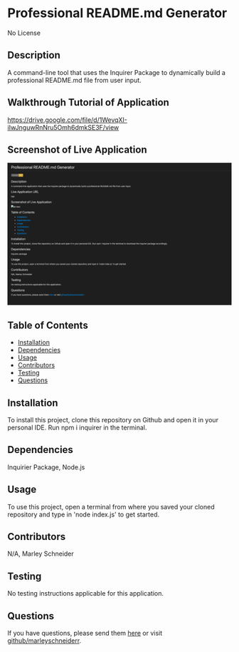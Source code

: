 # Professional README.md Generator 
No License
## Description
A command-line tool that uses the Inquirer Package to dynamically build a professional README.md file from user input.

## Walkthrough Tutorial of Application
https://drive.google.com/file/d/1WevqXI-iIwJnguwRnNru5Omh6dmkSE3F/view

## Screenshot of Live Application
![alt-text](./images/readme-example.png)

## Table of Contents
* [Installation](#installation)
* [Dependencies](#dependencies)
* [Usage](#usage)
* [Contributors](#contributors)
* [Testing](#testing)
* [Questions](#questions)

## Installation
To install this project, clone this repository on Github and open it in your personal IDE. Run npm i inquirer in the terminal.

## Dependencies 
Inquirier Package, Node.js

## Usage
To use this project, open a terminal from where you saved your cloned repository and type in 'node index.js' to get started. 

## Contributors 
N/A, Marley Schneider

## Testing
No testing instructions applicable for this application.

## Questions
If you have questions, please send them [here](mailto:marleysue@gmail.com?subject=[GitHub]%20Dev%20Connect) or visit [github/marleyschneiderr](https://github.com/marleyschneiderr).